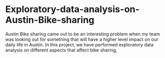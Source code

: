 # Exploratory-data-analysis-on-Austin-Bike-sharing
Austin Bike sharing came out to be an interesting problem when my team was looking out for something that will have a higher level impact on our daily life in Austin. In this project, we have performed exploratory data analysis on different aspects that affect bike sharing. 
